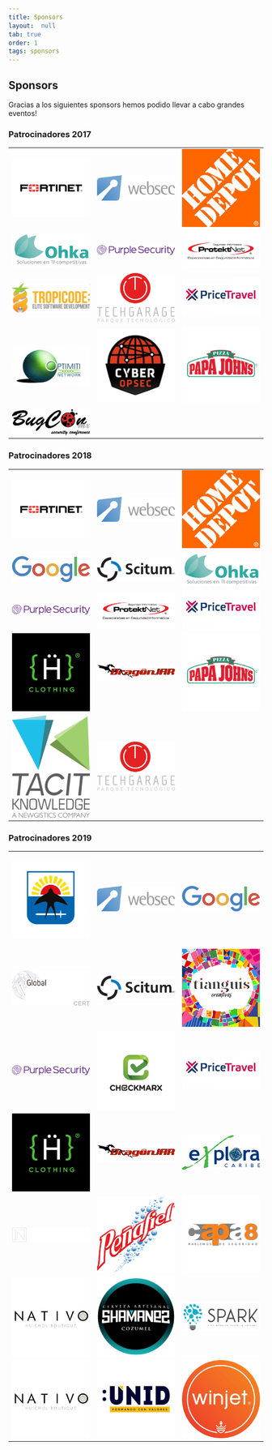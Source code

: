 ```yaml
---
title: Sponsors
layout:  null
tab: true
order: 1
tags: sponsors
---
```


## Sponsors

Gracias a los siguientes sponsors hemos podido llevar a cabo grandes eventos!

### Patrocinadores 2017

<table cellpadding="15" cellspacing="0">
<tr>
<td width="30%">

<a href="https://www.fortinet.com"><img src="assets/images/sponsors/2017/logo_fortinet.png" alt="Fortinet"/></a>

</td>
<td width="30%">

<a href="https://www.websec.mx"><img src="assets/images/sponsors/2017/logo_websec.png" alt="Websec"/></a>

</td>
<td width="30%">
  <a href="https://www.homedepot.com.mx"><img src="assets/images/sponsors/2017/logo_thd.jpg" alt="HomeDepot Mexico"/></a>


</td>
</tr>
<tr>
<td width="30%">
  <a href="https://www.ohkasystems.com/"><img src="assets/images/sponsors/2017/logo_ohka.png" alt="Ohka Systems"/></a>

</td>
<td width="30%">
  <a href="https://purplesec.com/"><img src="assets/images/sponsors/2017/logo_purplesec.png" alt="Purple Security"/></a>
</td>
<td width="30%">
  <a href="https://protektnet.com/"><img src="assets/images/sponsors/2017/logo_protektnet.jpg" alt="Protektnet"/></a>
</td>
</tr>

<tr>
<td width="30%">
  <a href="#"><img src="assets/images/sponsors/2017/logo_tropicode.PNG" alt="Tropicode"/></a>

</td>
<td width="30%">
  <a href="http://www.techgarage.mx/"><img src="assets/images/sponsors/2017/logo_techgarage.png" alt="Tech Garage"/></a>
</td>
<td width="30%">
  <a href="https://www.pricetravel.com/"><img src="assets/images/sponsors/2017/logo_pricetravel.jpg" alt="Pricetravel"/></a>
</td>
</tr>

<tr>
<td width="30%">
  <a href="#"><img src="assets/images/sponsors/2017/logo_optimiti.png" alt="Optimiti Networks"/></a>

</td>
<td width="30%">
  <a href="https://www.cyberopsec.com.mx/"><img src="assets/images/sponsors/2017/logo_cyberopsec.PNG" alt="Cyber OPSEC"/></a>
</td>
<td width="30%">
  <a href="https://papajohns.com.mx/home"><img src="assets/images/sponsors/2017/logo_papajohns.png" alt="Papa Johns"/></a>
</td>
</tr>

<tr>
<td width="30%">
  <a href="https://www.bugcon.org/"><img src="assets/images/sponsors/2017/logo_bugcon.png" alt="BUGCON"/></a>

</td>
</tr>
</table>


### Patrocinadores 2018

<table cellpadding="15" cellspacing="0">
<tr>
<td width="30%">

<a href="https://www.fortinet.com"><img src="assets/images/sponsors/2018/logo_fortinet.png" alt="Fortinet"/></a>

</td>
<td width="30%">

<a href="https://www.websec.mx"><img src="assets/images/sponsors/2018/logo_websec.png" alt="Websec"/></a>

</td>
<td width="30%">
  <a href="https://www.homedepot.com.mx"><img src="assets/images/sponsors/2018/logo_thd.jpg" alt="HomeDepot Mexico"/></a>


</td>
</tr>
<tr>
<td width="30%">
  <a href="https://www.google.com/"><img src="assets/images/sponsors/2018/logo_google.png" alt="Google"/></a>

</td>
<td width="30%">
  <a href="https://scitum.com.mx/"><img src="assets/images/sponsors/2018/logo_scitum.jpg" alt="Scitum"/></a>
</td>
<td width="30%">
  <a href="https://www.ohkasystems.com/"><img src="assets/images/sponsors/2018/logo_ohka.png" alt="Ohka Systems"/></a>
</td>
</tr>

<tr>
<td width="30%">
  <a href="https://purplesec.com/"><img src="assets/images/sponsors/2018/logo_purplesec.png" alt="Purple Security"/></a>

</td>
<td width="30%">
  <a href="https://protektnet.com/"><img src="assets/images/sponsors/2018/logo_protektnet.jpg" alt="Protektnet"/></a>
</td>
<td width="30%">
  <a href="https://www.pricetravel.com/"><img src="assets/images/sponsors/2018/logo_pricetravel.jpg" alt="Pricetravel"/></a>
</td>
</tr>

<tr>
<td width="30%">
  <a href="https://hackersclothing.com.mx"><img src="assets/images/sponsors/2018/logo_hackersclothingmx.jpg" alt="HackersClothing Mexico"/></a>

</td>
<td width="30%">
  <a href="https://www.dragonjar.org/"><img src="assets/images/sponsors/2018/logo_dragonjar.png" alt="DragonJAR"/></a>
</td>
<td width="30%">
  <a href="https://papajohns.com.mx/home"><img src="assets/images/sponsors/2018/logo_papajohns.png" alt="Papa Johns"/></a>
</td>
</tr>

<tr>
<td width="30%">
  <a href="https://www.tacitknowledge.com/"><img src="assets/images/sponsors/2018/logo_tacitknowledge.png" alt="Tacit Knowledge"/></a>
</td>

<td width="30%">
  <a href="http://www.techgarage.mx/"><img src="assets/images/sponsors/2017/logo_techgarage.png" alt="Tech Garage"/></a>
</td>
</tr>
</table>


### Patrocinadores 2019

<table cellpadding="15" cellspacing="0">
<tr>
<td width="30%">

<a href="https://www.cozumel.gob.mx"><img src="assets/images/sponsors/2019/logo_cozumel.jpg" alt="Gobierno Municipal de Cozumel"/></a>

</td>
<td width="30%">

<a href="https://www.websec.mx"><img src="assets/images/sponsors/2019/logo_websec.png" alt="Websec"/></a>

</td>
<td width="30%">
  <a href="https://www.google.com"><img src="assets/images/sponsors/2019/logo_google.png" alt="Google"/></a>


</td>
</tr>
<tr>
<td width="30%">
  <a href="https://www.globalcybersec.com/"><img src="assets/images/sponsors/2019/logo_cybersec.png" alt="Global Cybersec"/></a>

</td>
<td width="30%">
  <a href="https://scitum.com.mx/"><img src="assets/images/sponsors/2019/logo_scitum.jpg" alt="Scitum"/></a>
</td>
<td width="30%">
  <a href="https://www.ohkasystems.com/"><img src="assets/images/sponsors/2019/logo_tianguis.jpg" alt="Tianguis Creativos"/></a>
</td>
</tr>

<tr>
<td width="30%">
  <a href="https://purplesec.com/"><img src="assets/images/sponsors/2019/logo_purplesec.png" alt="Purple Security"/></a>

</td>
<td width="30%">
  <a href="https://checkmarx.com/"><img src="assets/images/sponsors/2019/logo_checkmarx.jpg" alt="Checkmarx"/></a>
</td>
<td width="30%">
  <a href="https://www.pricetravel.com/"><img src="assets/images/sponsors/2019/logo_pricetravel.jpg" alt="Pricetravel"/></a>
</td>
</tr>

<tr>
<td width="30%">
  <a href="https://hackersclothing.com.mx"><img src="assets/images/sponsors/2019/logo_hackersclothingmx.jpg" alt="HackersClothing Mexico"/></a>

</td>
<td width="30%">
  <a href="https://www.dragonjar.org/"><img src="assets/images/sponsors/2019/logo_dragonjar.png" alt="DragonJAR"/></a>
</td>
<td width="30%">
  <a href="https://www.explora-tours.com/"><img src="assets/images/sponsors/2019/logo_explora.png" alt="Explora Tours"/></a>
</td>
</tr>

<tr>
<td width="30%">
  <a href="https://www.integrity.cx/"><img src="assets/images/sponsors/2019/logo_integrity.png" alt="Integrity"/></a>
</td>

<td width="30%">
  <a href="http://grupopenafiel.com.mx/"><img src="assets/images/sponsors/2019/logo_penafiel.png" alt="Peñafiel Cozumel"/></a>
</td>

<td width="30%">
  <a href="https://capa8.com/"><img src="assets/images/sponsors/2019/logo_capa8.png" alt="Capa8"/></a>
</td>
</tr>

<tr>
<td width="30%">
  <a href="https://www.facebook.com/nativohuichol/"><img src="assets/images/sponsors/2019/logo_nativo.jpg" alt="Nativo Huichol"/></a>
</td>

<td width="30%">
  <a href="https://www.facebook.com/cervezashamanes/"><img src="assets/images/sponsors/2019/logo_shamanes.jpg" alt="Shamanes Cozumel"/></a>
</td>

<td width="30%">
  <a href="https://www.sparkcozumel.com/"><img src="assets/images/sponsors/2019/logo_spark.PNG" alt="Spark Cozumel"/></a>
</td>
</tr>

<tr>
<td width="30%">
  <a href="https://www.facebook.com/nativohuichol/"><img src="assets/images/sponsors/2019/logo_nativo.jpg" alt="TPX"/></a>
</td>

<td width="30%">
  <a href="https://www.unid.edu.mx/"><img src="assets/images/sponsors/2019/logo_unid.jpg" alt="UNID Cozumel"/></a>
</td>

<td width="30%">
  <a href="https://winjet.mx/"><img src="assets/images/sponsors/2019/logo_winjet.jpg" alt="Winjet"/></a>
</td>
</tr>
</table>